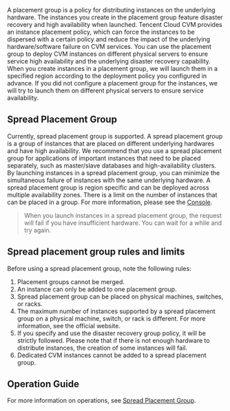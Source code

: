 A placement group is a policy for distributing instances on the underlying hardware. The instances you create in the placement group feature disaster recovery and high availability when launched. Tencent Cloud CVM provides an instance placement policy, which can force the instances to be dispersed with a certain policy and reduce the impact of the underlying hardware/software failure on CVM services. You can use the placement group to deploy CVM instances on different physical servers to ensure service high availability and the underlying disaster recovery capability. When you create instances in a placement group, we will launch them in a specified region according to the deployment policy you configured in advance. If you did not configure a placement group for the instances, we will try to launch them on different physical servers to ensure service availability.

## Spread Placement Group

Currently, spread placement group is supported. A spread placement group is a group of instances that are placed on different underlying hardwares and have high availability. We recommend that you use a spread placement group for applications of important instances that need to be placed separately, such as master/slave databases and high-availability clusters. By launching instances in a spread placement group, you can minimize the simultaneous failure of instances with the same underlying hardware.
A spread placement group is region specific and can be deployed across multiple availability zones. There is a limit on the number of instances that can be placed in a group. For more information, please see the [Console](https://console.cloud.tencent.com/cvm/ps).

> When you launch instances in a spread placement group, the request will fail if you have insufficient hardware. You can wait for a while and try again.

## Spread placement group rules and limits

Before using a spread placement group, note the following rules:
1. Placement groups cannot be merged.
2. An instance can only be added to one placement group.
3. Spread placement group can be placed on physical machines, switches, or racks.
4. The maximum number of instances supported by a spread placement group on a physical machine, switch, or rack is different. For more information, see the official website.
5. If you specify and use the disaster recovery group policy, it will be strictly followed. Please note that if there is not enough hardware to distribute instances, the creation of some instances will fail.
6. Dedicated CVM instances cannot be added to a spread placement group.

## Operation Guide
For more information on operations, see [Spread Placement Group](https://intl.cloud.tencent.com/document/product/213/17020).
